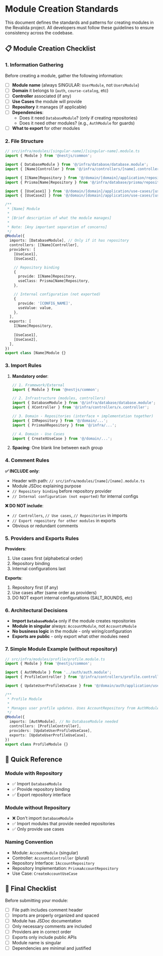 # Module Creation Standards

This document defines the standards and patterns for creating modules in the Revalida project. All developers must follow these guidelines to ensure consistency across the codebase.

## 📋 Module Creation Checklist

### 1. Information Gathering

Before creating a module, gather the following information:

- [ ] **Module name** (always SINGULAR: `UserModule`, not `UsersModule`)
- [ ] **Domain** it belongs to (`auth`, `course-catalog`, etc)
- [ ] **Controller** associated (if any)
- [ ] **Use Cases** the module will provide
- [ ] **Repository** it manages (if applicable)
- [ ] **Dependencies**:
  - Does it need `DatabaseModule`? (only if creating repositories)
  - Does it need other modules? (e.g., `AuthModule` for guards)
- [ ] **What to export** for other modules

### 2. File Structure

```typescript
// src/infra/modules/[singular-name]/[singular-name].module.ts
import { Module } from '@nestjs/common';

import { DatabaseModule } from '@/infra/database/database.module';
import { [Name]Controller } from '@/infra/controllers/[name].controller';

import { I[Name]Repository } from '@/domain/[domain]/application/repositories/i-[name]-repository';
import { Prisma[Name]Repository } from '@/infra/database/prisma/repositories/prisma-[name]-repository';

import { [UseCase1] } from '@/domain/[domain]/application/use-cases/[use-case-1].use-case';
import { [UseCase2] } from '@/domain/[domain]/application/use-cases/[use-case-2].use-case';

/**
 * [Name] Module
 * 
 * [Brief description of what the module manages]
 * 
 * Note: [Any important separation of concerns]
 */
@Module({
  imports: [DatabaseModule], // Only if it has repository
  controllers: [[Name]Controller],
  providers: [
    [UseCase1],
    [UseCase2],

    // Repository binding
    {
      provide: I[Name]Repository,
      useClass: Prisma[Name]Repository,
    },

    // Internal configuration (not exported)
    {
      provide: '[CONFIG_NAME]',
      useValue: value,
    },
  ],
  exports: [
    I[Name]Repository,
    
    [UseCase1],
    [UseCase2],
  ],
})
export class [Name]Module {}
```

### 3. Import Rules

1. **Mandatory order**:
   ```typescript
   // 1. Framework/External
   import { Module } from '@nestjs/common';
   
   // 2. Infrastructure (modules, controllers)
   import { DatabaseModule } from '@/infra/database/database.module';
   import { XController } from '@/infra/controllers/x.controller';
   
   // 3. Domain - Repositories (interface + implementation together)
   import { IXRepository } from '@/domain/...';
   import { PrismaXRepository } from '@/infra/...';
   
   // 4. Domain - Use Cases
   import { CreateXUseCase } from '@/domain/...';
   ```

2. **Spacing**: One blank line between each group

### 4. Comment Rules

**✅ INCLUDE only**:
- Header with path: `// src/infra/modules/[name]/[name].module.ts`
- Module JSDoc explaining purpose
- `// Repository binding` before repository provider
- `// Internal configuration (not exported)` for internal configs

**❌ DO NOT include**:
- `// Controllers`, `// Use cases`, `// Repositories` in imports
- `// Export repository for other modules` in exports
- Obvious or redundant comments

### 5. Providers and Exports Rules

**Providers**:
1. Use cases first (alphabetical order)
2. Repository binding
3. Internal configurations last

**Exports**:
1. Repository first (if any)
2. Use cases after (same order as providers)
3. DO NOT export internal configurations (SALT_ROUNDS, etc)

### 6. Architectural Decisions

- **Import `DatabaseModule`** only if the module creates repositories
- **Module in singular** always: `AccountModule`, not `AccountsModule`
- **No business logic** in the module - only wiring/configuration
- **Exports are public** - only export what other modules need

### 7. Simple Module Example (without repository)

```typescript
// src/infra/modules/profile/profile.module.ts
import { Module } from '@nestjs/common';

import { AuthModule } from '../auth/auth.module';
import { ProfileController } from '@/infra/controllers/profile.controller';

import { UpdateUserProfileUseCase } from '@/domain/auth/application/use-cases/update-user-profile.use-case';

/**
 * Profile Module
 * 
 * Manages user profile updates. Uses AccountRepository from AuthModule.
 */
@Module({
  imports: [AuthModule], // No DatabaseModule needed
  controllers: [ProfileController],
  providers: [UpdateUserProfileUseCase],
  exports: [UpdateUserProfileUseCase],
})
export class ProfileModule {}
```

## 🎯 Quick Reference

### Module with Repository
- ✅ Import `DatabaseModule`
- ✅ Provide repository binding
- ✅ Export repository interface

### Module without Repository
- ❌ Don't import `DatabaseModule`
- ✅ Import modules that provide needed repositories
- ✅ Only provide use cases

### Naming Convention
- Module: `AccountModule` (singular)
- Controller: `AccountsController` (plural)
- Repository Interface: `IAccountRepository`
- Repository Implementation: `PrismaAccountRepository`
- Use Case: `CreateAccountUseCase`

## 📝 Final Checklist

Before submitting your module:

- [ ] File path includes comment header
- [ ] Imports are properly organized and spaced
- [ ] Module has JSDoc documentation
- [ ] Only necessary comments are included
- [ ] Providers are in correct order
- [ ] Exports only include public APIs
- [ ] Module name is singular
- [ ] Dependencies are minimal and justified